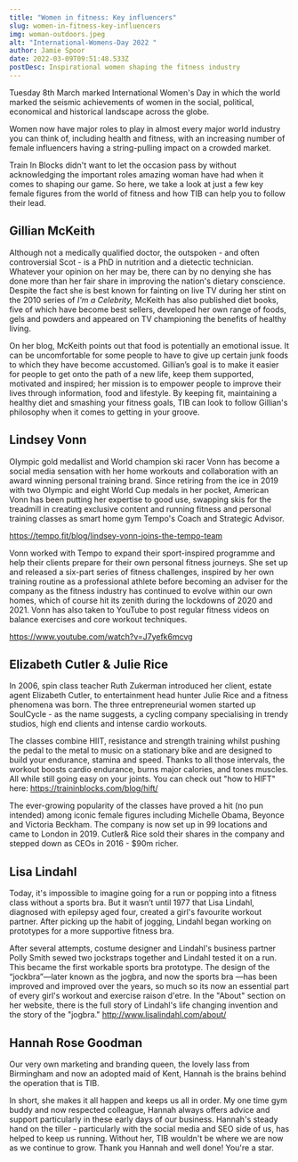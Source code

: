 ```yaml
---
title: "Women in fitness: Key influencers"
slug: women-in-fitness-key-influencers
img: woman-outdoors.jpeg
alt: "International-Womens-Day 2022 "
author: Jamie Spoor
date: 2022-03-09T09:51:48.533Z
postDesc: Inspirational women shaping the fitness industry
---
```

Tuesday 8th March marked International Women's Day in which the world marked the seismic achievements of women in the social, political, economical and historical landscape across the globe.

Women now have major roles to play in almost every major world industry you can think of, including health and fitness, with an increasing number of female influencers having a string-pulling impact on a crowded market.

Train In Blocks didn't want to let the occasion pass by without acknowledging the important roles amazing woman have had when it comes to shaping our game. So here, we take a look at just a few key female figures from the world of fitness and how TIB can help you to follow their lead.

## Gillian McKeith

Although not a medically qualified doctor, the outspoken - and often controversial Scot - is a PhD in nutrition and a dietectic technician. Whatever your opinion on her may be, there can by no denying she has done more than her fair share in improving the nation's dietary conscience. Despite the fact she is best known for fainting on live TV during her stint on the 2010 series of *I'm a Celebrity,* McKeith has also published diet books, five of which have become best sellers, developed her own range of foods, gels and powders and appeared on TV championing the benefits of healthy living.

On her blog, McKeith points out that food is potentially an emotional issue. It can be uncomfortable for some people to have to give up certain junk foods to which they have become accustomed. Gillian’s goal is to make it easier for people to get onto the path of a new life, keep them supported, motivated and inspired; her mission is to empower people to improve their lives through information, food and lifestyle. By keeping fit, maintaining a healthy diet and smashing your fitness goals, TIB can look to follow Gillian's philosophy when it comes to getting in your groove. [](https://gillianmckeith.com/your-body/fitness/home-exercise/)

## Lindsey Vonn

Olympic gold medallist and World champion ski racer Vonn has become a social media sensation with her home workouts and collaboration with an award winning personal training brand. 
Since retiring from the ice in 2019 with two Olympic and eight World Cup medals in her pocket, American Vonn has been putting her expertise to good use, swapping skis for the treadmill in creating exclusive content and running fitness and personal training classes as smart home gym Tempo's Coach and Strategic Advisor. 

<https://tempo.fit/blog/lindsey-vonn-joins-the-tempo-team>

Vonn worked with Tempo to expand their sport-inspired programme and help their clients prepare for their own personal fitness journeys. She set up and released a six-part series of fitness challenges, inspired by her own training routine as a professional athlete before becoming an adviser for the company as the fitness industry has continued to evolve within our own homes, which of course hit its zenith during the lockdowns of 2020 and 2021. Vonn has also taken to YouTube to post regular fitness videos on balance exercises and core workout techniques.

<https://www.youtube.com/watch?v=J7yefk6mcvg>

## Elizabeth Cutler & Julie Rice

In 2006, spin class teacher Ruth Zukerman introduced her client, estate agent Elizabeth Cutler, to entertainment head hunter Julie Rice and a fitness phenomena was born. The three entrepreneurial women started up SoulCycle - as the name suggests, a cycling company specialising in trendy studios, high end clients and intense cardio workouts. 

The classes combine HIIT, resistance and strength training whilst pushing the pedal to the metal to music on a stationary bike and are designed to build your endurance, stamina and speed. Thanks to all those intervals, the workout boosts cardio endurance, burns major calories, and tones muscles. All while still going easy on your joints. You can check out "how to HIFT" here: <https://traininblocks.com/blog/hift/>

The ever-growing popularity of the classes have proved a hit (no pun intended) among iconic female figures including Michelle Obama, Beyonce and Victoria Beckham. The company is now set up in 99 locations and came to London in 2019. Cutler& Rice sold their shares in the company and stepped down as CEOs in 2016 - $90m richer.

## Lisa Lindahl

Today, it's impossible to imagine going for a run or popping into a fitness class without a sports bra. But it wasn’t until 1977 that Lisa Lindahl, diagnosed with epilepsy aged four, created a girl's favourite workout partner. After picking up the habit of jogging, Lindahl began working on prototypes for a more supportive fitness bra.

After several attempts, costume designer and Lindahl's business partner Polly Smith sewed two jockstraps together and Lindahl tested it on a run. This became the first workable sports bra prototype. The design of the “jockbra”—later known as the jogbra, and now the sports bra —has been improved and improved over the years, so much so its now an essential part of every girl's workout and exercise raison d'etre. In the "About" section on her website, there is the full story of Lindahl's life changing invention and the story of the "jogbra."  <http://www.lisalindahl.com/about/>

## Hannah Rose Goodman

Our very own marketing and branding queen, the lovely lass from Birmingham and now an adopted maid of Kent, Hannah  is the brains behind the operation that is TIB.

 In short, she makes it all happen and keeps us all in order. My one time gym buddy and now respected colleague, Hannah always offers advice and support particularly in these early days of our business. Hannah's steady hand on the tiller - particularly with the social media and SEO side of us, has helped to keep us running. Without her, TIB wouldn't be where we are now as we continue to grow. Thank you Hannah and well done! You're a star.